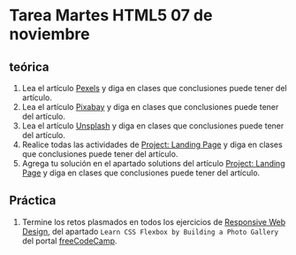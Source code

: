 # Tarea Martes HTML5 07 de noviembre

## teórica

1. Lea el artículo [Pexels](https://www.pexels.com/) y diga en clases que conclusiones puede tener del artículo.
2. Lea el artículo [Pixabay](https://pixabay.com/) y diga en clases que conclusiones puede tener del artículo.
3. Lea el artículo [Unsplash](https://unsplash.com/) y diga en clases que conclusiones puede tener del artículo.
4. Realice todas las actividades de [Project: Landing Page](https://www.theodinproject.com/lessons/foundations-landing-page) y diga en clases que conclusiones puede tener del artículo.
5. Agrega tu solución en el apartado solutions del artículo [Project: Landing Page](https://www.theodinproject.com/lessons/foundations-landing-page) y diga en clases que conclusiones puede tener del artículo.

## Práctica

1. Termine los retos plasmados en todos los ejercicios de [Responsive Web Design](https://www.freecodecamp.org/learn/2022/responsive-web-design/), del apartado `Learn CSS Flexbox by Building a Photo Gallery` del portal [freeCodeCamp](https://www.freecodecamp.org/learn/).
